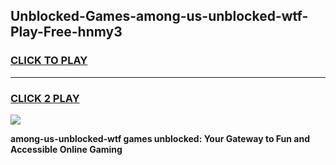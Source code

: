 
## Unblocked-Games-among-us-unblocked-wtf-Play-Free-hnmy3
<h3>
<a href="https://premium76.site?title=among-us-unblocked-wtf&ref=18A1">CLICK TO PLAY</a></h3>
<hr>

<h3>
<a href="https://premium76.site?title=among-us-unblocked-wtf&ref=18A1">CLICK 2 PLAY</a>
  
</h3>

<a href="https://premium76.site?title=among-us-unblocked-wtf&ref=18A1"><img src="https://clearcache.store/games.png"></a>


**among-us-unblocked-wtf games unblocked: Your Gateway to Fun and Accessible Online Gaming**
